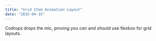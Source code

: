 ```yaml
---
title: "Grid Item Animation Layout"
date: "2015-04-15"
---
```


Codrops drops the mic, proving you _can_ and _should_ use flexbox for grid layouts.
